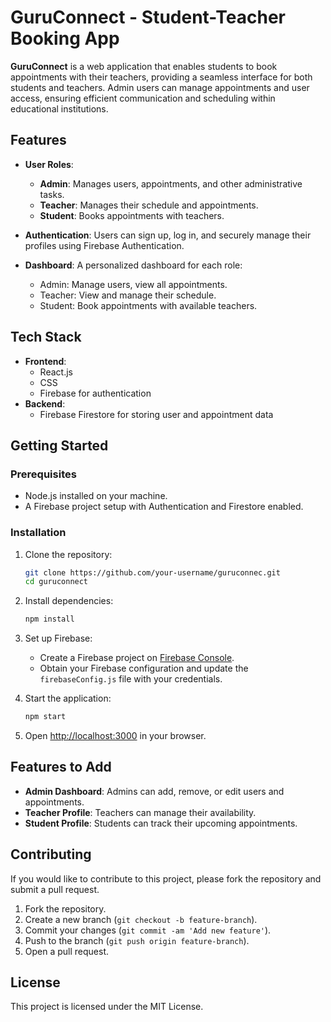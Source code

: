 
# GuruConnect - Student-Teacher Booking App

**GuruConnect** is a web application that enables students to book appointments with their teachers, providing a seamless interface for both students and teachers. Admin users can manage appointments and user access, ensuring efficient communication and scheduling within educational institutions.

## Features

- **User Roles**: 
  - **Admin**: Manages users, appointments, and other administrative tasks.
  - **Teacher**: Manages their schedule and appointments.
  - **Student**: Books appointments with teachers.

- **Authentication**: Users can sign up, log in, and securely manage their profiles using Firebase Authentication.

- **Dashboard**: A personalized dashboard for each role:
  - Admin: Manage users, view all appointments.
  - Teacher: View and manage their schedule.
  - Student: Book appointments with available teachers.

## Tech Stack

- **Frontend**:
  - React.js
  - CSS
  - Firebase for authentication
- **Backend**:
  - Firebase Firestore for storing user and appointment data

## Getting Started

### Prerequisites

- Node.js installed on your machine.
- A Firebase project setup with Authentication and Firestore enabled.

### Installation

1. Clone the repository:
   ```bash
   git clone https://github.com/your-username/guruconnec.git
   cd guruconnect
   ```

2. Install dependencies:
   ```bash
   npm install
   ```

3. Set up Firebase:
   - Create a Firebase project on [Firebase Console](https://console.firebase.google.com/).
   - Obtain your Firebase configuration and update the `firebaseConfig.js` file with your credentials.

4. Start the application:
   ```bash
   npm start
   ```

5. Open [http://localhost:3000](http://localhost:3000) in your browser.

## Features to Add

- **Admin Dashboard**: Admins can add, remove, or edit users and appointments.
- **Teacher Profile**: Teachers can manage their availability.
- **Student Profile**: Students can track their upcoming appointments.

## Contributing

If you would like to contribute to this project, please fork the repository and submit a pull request.

1. Fork the repository.
2. Create a new branch (`git checkout -b feature-branch`).
3. Commit your changes (`git commit -am 'Add new feature'`).
4. Push to the branch (`git push origin feature-branch`).
5. Open a pull request.

## License

This project is licensed under the MIT License.
